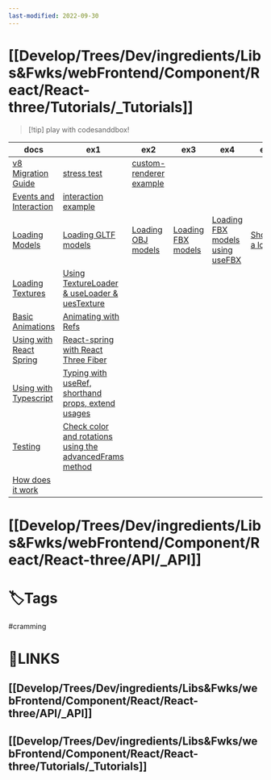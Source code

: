 ```yaml
---
last-modified: 2022-09-30
---
```

# [[Develop/Trees/Dev/ingredients/Libs&Fwks/webFrontend/Component/React/React-three/Tutorials/_Tutorials]]
> [!tip] play with codesanddbox!
> 
| docs                                                                                                | ex1                                                                                                | ex2                                                            | ex3                                                            | ex4                                                                      | ex5                                                                   |
| --------------------------------------------------------------------------------------------------- | -------------------------------------------------------------------------------------------------- | -------------------------------------------------------------- | -------------------------------------------------------------- | ------------------------------------------------------------------------ | --------------------------------------------------------------------- |
| [v8 Migration Guide](https://docs.pmnd.rs/react-three-fiber/tutorials/v8-migration-guide)           | [stress test](https://codesandbox.io/s/qjo4t)                                                      | [custom-renderer example](https://codesandbox.io/s/zcuqh)      |                                                                |                                                                          |                                                                       |
| [Events and Interaction](https://docs.pmnd.rs/react-three-fiber/tutorials/events-and-interaction)   | [interaction example](https://codesandbox.io/s/interaction-98ppy)                                  |                                                                |                                                                |                                                                          |                                                                       |
| [Loading Models](https://docs.pmnd.rs/react-three-fiber/tutorials/loading-models)                   | [Loading GLTF models](https://codesandbox.io/s/gltfloader-6etx1)                                   | [Loading OBJ models](https://codesandbox.io/s/objloader-51zks) | [Loading FBX models](https://codesandbox.io/s/fbxloader-ssrfg) | [Loading FBX models using useFBX](https://codesandbox.io/s/usefbx-m6p73) | [Showing a loader](https://codesandbox.io/s/gltfloader-loading-nn2m7) |
| [Loading Textures](https://docs.pmnd.rs/react-three-fiber/tutorials/loading-textures)               | [Using TextureLoader & useLoader & uesTexture](https://codesandbox.io/s/textureloader-rusfd)       |                                                                |                                                                |                                                                          |                                                                       |
| [Basic Animations](https://docs.pmnd.rs/react-three-fiber/tutorials/basic-animations)               | [Animating with Refs](https://codesandbox.io/s/getting-started-01-forked-29gxw)                    |                                                                |                                                                |                                                                          |                                                                       |
| [Using with React Spring](https://docs.pmnd.rs/react-three-fiber/tutorials/using-with-react-spring) | [React-spring with React Three Fiber](https://codesandbox.io/s/react-spring-gykbc)                 |                                                                |                                                                |                                                                          |                                                                       |
| [Using with Typescript](https://docs.pmnd.rs/react-three-fiber/tutorials/typescript)                | [Typing with useRef, shorthand props, extend usages](https://codesandbox.io/s/brnsm)               |                                                                |                                                                |                                                                          |                                                                       |
| [Testing](https://docs.pmnd.rs/react-three-fiber/tutorials/testing)                                 | [Check color and rotations using the advancedFrams method](https://codesandbox.io/s/testing-hqut4) |                                                                |                                                                |                                                                          |                                                                       |
| [How does it work](https://docs.pmnd.rs/react-three-fiber/tutorials/how-it-works)                                                                                                    |                                                                                                    |                                                                |                                                                |                                                                          |                                                                       |



# [[Develop/Trees/Dev/ingredients/Libs&Fwks/webFrontend/Component/React/React-three/API/_API]]

# 🏷️Tags
#cramming

# 🔗LINKS
## [[Develop/Trees/Dev/ingredients/Libs&Fwks/webFrontend/Component/React/React-three/API/_API]]
## [[Develop/Trees/Dev/ingredients/Libs&Fwks/webFrontend/Component/React/React-three/Tutorials/_Tutorials]]